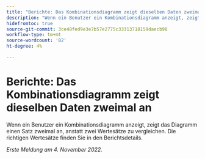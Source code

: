 ```yaml
---
title: "Berichte: Das Kombinationsdiagramm zeigt dieselben Daten zweimal an."
description: "Wenn ein Benutzer ein Kombinationsdiagramm anzeigt, zeigt das Diagramm zweimal einen Wertesatz an, anstatt zwei Wertesätze zu vergleichen. Die richtigen Wertesätze finden Sie in den Berichtsdetails."
hidefromtoc: true
source-git-commit: 3ce48fed9e3e7b57e2775c33313718159daecb98
workflow-type: tm+mt
source-wordcount: '82'
ht-degree: 4%

---
```



# Berichte: Das Kombinationsdiagramm zeigt dieselben Daten zweimal an

Wenn ein Benutzer ein Kombinationsdiagramm anzeigt, zeigt das Diagramm einen Satz zweimal an, anstatt zwei Wertesätze zu vergleichen. Die richtigen Wertesätze finden Sie in den Berichtsdetails.

_Erste Meldung am 4. November 2022._

